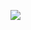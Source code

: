 ![](https://cdn.mathpix.com/snip/images/O2unLC2GnbmpLO8hGfmhuRetQK52Tt3ai0dberNB1xY.original.fullsize.png)